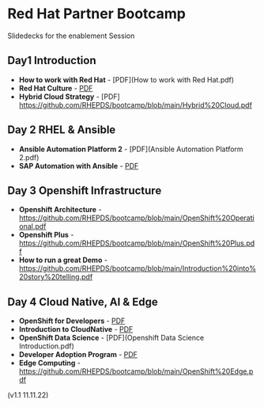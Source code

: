 
# Red Hat Partner Bootcamp
Slidedecks for the enablement Session

## Day1 Introduction

 - **How to work with Red Hat** - [PDF](How to work with Red Hat.pdf)
 - **Red Hat Culture** - [PDF](Introducing_Open_Organizational_Culture.pdf)
 - **Hybrid Cloud Strategy** - [PDF] https://github.com/RHEPDS/bootcamp/blob/main/Hybrid%20Cloud.pdf

## Day 2 RHEL & Ansible
 - **Ansible Automation Platform 2** - [PDF](Ansible Automation Platform 2.pdf)
 - **SAP Automation with Ansible** - [PDF](SAP-Automation.pdf)

## Day 3 Openshift Infrastructure
  - **Openshift Architecture** - https://github.com/RHEPDS/bootcamp/blob/main/OpenShift%20Operational.pdf
  - **Openshift Plus** - https://github.com/RHEPDS/bootcamp/blob/main/OpenShift%20Plus.pdf
  - **How to run a great Demo** - https://github.com/RHEPDS/bootcamp/blob/main/Introduction%20into%20story%20telling.pdf

## Day 4 Cloud Native, AI & Edge

  - **OpenShift for Developers** - [PDF](Thu_OpenShift_For_Devs.pdf)
  - **Introduction to CloudNative** - [PDF](Thu_CloudNative.pdf)
  - **OpenShift Data Science** - [PDF](Openshift Data Science Introduction.pdf)
  - **Developer Adoption Program** - [PDF](DeveloperAdoptionPartnerBootcamp.pdf)  
  - **Edge Computing** - https://github.com/RHEPDS/bootcamp/blob/main/OpenShift%20Edge.pdf

(v1.1 11.11.22)



  


